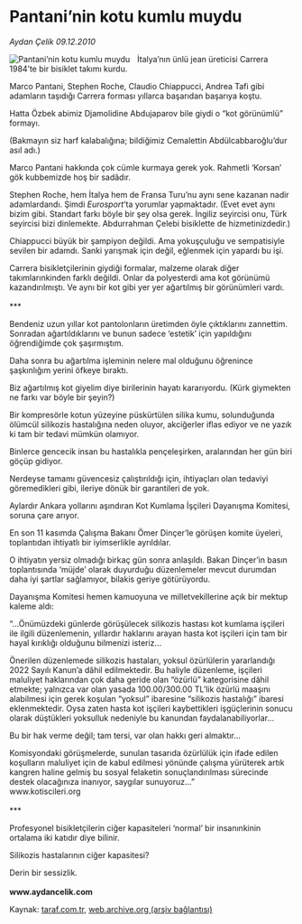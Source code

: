 # Pantani’nin kotu kumlu muydu

*Aydan Çelik 09.12.2010*

<div class="yazi"><img align="left" alt="Pantani’nin kotu kumlu muydu" border="0" src="http://www.taraf.com.tr/fotoraflar/makaleler/pantani-nin-kotu-kumlu-muydu_255_orijinal.jpg" style="border-right-width:10px; border-color:#FFFFFF"/><p>İtalya’nın ünlü jean üreticisi Carrera 1984’te bir bisiklet takımı kurdu. </p>
<p>Marco Pantani, Stephen Roche, Claudio Chiappucci, Andrea Tafi gibi adamların taşıdığı Carrera forması yıllarca başarıdan başarıya koştu.</p>
<p>Hatta Özbek abimiz Djamolidine Abdujaparov bile giydi o “kot görünümlü” formayı. </p>
<p>(Bakmayın siz harf kalabalığına; bildiğimiz Cemalettin Abdülcabbaroğlu’dur asıl adı.)</p>
<p>Marco Pantani hakkında çok cümle kurmaya gerek yok. Rahmetli ‘Korsan’ gök kubbemizde hoş bir sadâdır. </p>
<p>Stephen Roche, hem İtalya hem de Fransa Turu’nu aynı sene kazanan nadir adamlardandı. Şimdi <i>Eurosport</i>’ta yorumlar yapmaktadır. (Evet evet aynı bizim gibi. Standart farkı böyle bir şey olsa gerek. İngiliz seyircisi onu, Türk seyircisi bizi dinlemekte. Abdurrahman Çelebi bisiklette de hizmetinizdedir.)</p>
<p>Chiappucci büyük bir şampiyon değildi. Ama yokuşçuluğu ve sempatisiyle sevilen bir adamdı. Sanki yarışmak için değil, eğlenmek için yapardı bu işi.</p>
<p>Carrera bisikletçilerinin giydiği formalar, malzeme olarak diğer takımlarınkinden farklı değildi. Onlar da polyesterdi ama kot görünümü kazandırılmıştı. Ve aynı bir kot gibi yer yer ağartılmış bir görünümleri vardı.<br/><br/>***</p>
<p>Bendeniz uzun yıllar kot pantolonların üretimden öyle çıktıklarını zannettim. Sonradan ağartıldıklarını ve bunun sadece ‘estetik’ için yapıldığını öğrendiğimde çok şaşırmıştım. </p>
<p>Daha sonra bu ağartılma işleminin nelere mal olduğunu öğrenince şaşkınlığım yerini öfkeye bıraktı.</p>
<p>Biz ağartılmış kot giyelim diye birilerinin hayatı kararıyordu. (Kürk giymekten ne farkı var böyle bir şeyin?)</p>
<p>Bir kompresörle kotun yüzeyine püskürtülen silika kumu, solunduğunda ölümcül silikozis hastalığına neden oluyor, akciğerler iflas ediyor ve ne yazık ki tam bir tedavi mümkün olamıyor.</p>
<p>Binlerce gencecik insan bu hastalıkla pençeleşirken, aralarından her gün biri göçüp gidiyor. </p>
<p>Nerdeyse tamamı güvencesiz çalıştırıldığı için, ihtiyaçları olan tedaviyi göremedikleri gibi, ileriye dönük bir garantileri de yok. </p>
<p>Aylardır Ankara yollarını aşındıran Kot Kumlama İşçileri Dayanışma Komitesi, soruna çare arıyor. </p>
<p>En son 11 kasımda Çalışma Bakanı Ömer Dinçer’le görüşen komite üyeleri, toplantıdan ihtiyatlı bir iyimserlikle ayrıldılar. </p>
<p>O ihtiyatın yersiz olmadığı birkaç gün sonra anlaşıldı. Bakan Dinçer’in basın toplantısında ‘müjde’ olarak duyurduğu düzenlemeler mevcut durumdan daha iyi şartlar sağlamıyor, bilakis geriye götürüyordu.</p>
<p>Dayanışma Komitesi hemen kamuoyuna ve milletvekillerine açık bir mektup kaleme aldı:</p>
<p>“...Önümüzdeki günlerde görüşülecek silikozis hastası kot kumlama işçileri ile ilgili düzenlemenin, yıllardır haklarını arayan hasta kot işçileri için tam bir hayal kırıklığı olduğunu bilmenizi isteriz...</p>
<p>Önerilen düzenlemede silikozis hastaları, yoksul özürlülerin yararlandığı 2022 Sayılı Kanun’a dâhil edilmektedir. Bu haliyle düzenleme, işçileri maluliyet haklarından çok daha geride olan “özürlü” kategorisine dâhil etmekte; yalnızca var olan yasada 100.00/300.00 TL’lik özürlü maaşını alabilmesi için gerek koşulan “yoksul” ibaresine “silikozis hastalığı” ibaresi eklenmektedir. Oysa zaten hasta kot işçileri kaybettikleri işgüçlerinin sonucu olarak düştükleri yoksulluk nedeniyle bu kanundan faydalanabiliyorlar...</p>
<p>Bu bir hak verme değil; tam tersi, var olan hakkı geri almaktır...</p>
<p>Komisyondaki görüşmelerde, sunulan tasarıda özürlülük için ifade edilen koşulların maluliyet için de kabul edilmesi yönünde çalışma yürüterek artık kangren haline gelmiş bu sosyal felaketin sonuçlandırılması sürecinde destek olacağınıza inanıyor, saygılar sunuyoruz...”<br/>www.kotiscileri.org<br/><br/>***</p>
<p>Profesyonel bisikletçilerin ciğer kapasiteleri ‘normal’ bir insanınkinin ortalama iki katıdır diye bilinir. </p>
<p>Silikozis hastalarının ciğer kapasitesi?</p>
<p>Derin bir sessizlik.<br/><br/><b>www.aydancelik.com</b></p></div>

Kaynak: [taraf.com.tr](http://www.taraf.com.tr:80/aydan-celik/makale-pantani-nin-kotu-kumlu-muydu.htm), [web.archive.org (arşiv bağlantısı)](http://web.archive.org/web/20101210163411/http://www.taraf.com.tr:80/aydan-celik/makale-pantani-nin-kotu-kumlu-muydu.htm)
